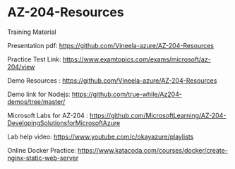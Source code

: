# AZ-204-Resources
Training Material

Presentation pdf:	https://github.com/Vineela-azure/AZ-204-Resources

Practice Test Link:	https://www.examtopics.com/exams/microsoft/az-204/view

Demo Resources	:	https://github.com/Vineela-azure/AZ-204-Resources

Demo link for Nodejs:	https://github.com/true-while/Az204-demos/tree/master/

Microsoft Labs for AZ-204 : https://github.com/MicrosoftLearning/AZ-204-DevelopingSolutionsforMicrosoftAzure

Lab help video:		https://www.youtube.com/c/okayazure/playlists

Online Docker Practice: https://www.katacoda.com/courses/docker/create-nginx-static-web-server

